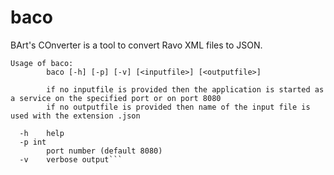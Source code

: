 # baco
BArt's COnverter is a tool to convert Ravo XML files to JSON.

```
Usage of baco:
        baco [-h] [-p] [-v] [<inputfile>] [<outputfile>]

        if no inputfile is provided then the application is started as a service on the specified port or on port 8080
        if no outputfile is provided then name of the input file is used with the extension .json

  -h    help
  -p int
        port number (default 8080)
  -v    verbose output```
